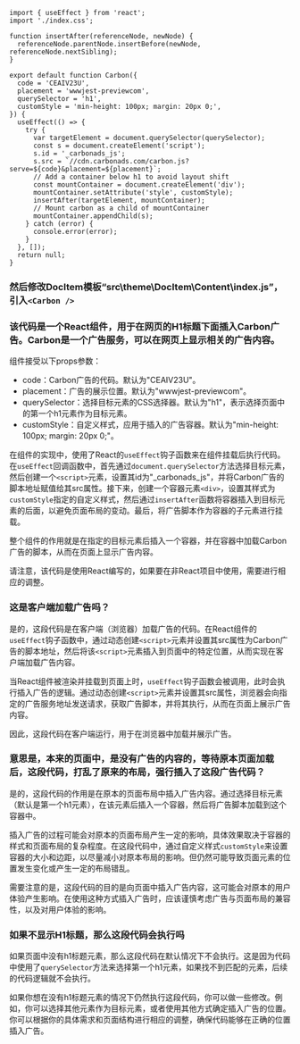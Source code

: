 

```"jsx title="src/components/Carbon/index.tsx"
import { useEffect } from 'react';
import './index.css';

function insertAfter(referenceNode, newNode) {
  referenceNode.parentNode.insertBefore(newNode, referenceNode.nextSibling);
}

export default function Carbon({
  code = 'CEAIV23U',
  placement = 'wwwjest-previewcom',
  querySelector = 'h1',
  customStyle = 'min-height: 100px; margin: 20px 0;',
}) {
  useEffect(() => {
    try {
      var targetElement = document.querySelector(querySelector);
      const s = document.createElement('script');
      s.id = '_carbonads_js';
      s.src = `//cdn.carbonads.com/carbon.js?serve=${code}&placement=${placement}`;
      // Add a container below h1 to avoid layout shift
      const mountContainer = document.createElement('div');
      mountContainer.setAttribute('style', customStyle);
      insertAfter(targetElement, mountContainer);
      // Mount carbon as a child of mountContainer
      mountContainer.appendChild(s);
    } catch (error) {
      console.error(error);
    }
  }, []);
  return null;
}
```

### 然后修改DocItem模板“src\theme\DocItem\Content\index.js”，引入`<Carbon />`



### 该代码是一个React组件，用于在网页的H1标题下面插入Carbon广告。Carbon是一个广告服务，可以在网页上显示相关的广告内容。

组件接受以下props参数：

- code：Carbon广告的代码。默认为"CEAIV23U"。
- placement：广告的展示位置。默认为"wwwjest-previewcom"。
- querySelector：选择目标元素的CSS选择器。默认为"h1"，表示选择页面中的第一个h1元素作为目标元素。
- customStyle：自定义样式，应用于插入的广告容器。默认为"min-height: 100px; margin: 20px 0;"。

在组件的实现中，使用了React的`useEffect`钩子函数来在组件挂载后执行代码。在`useEffect`回调函数中，首先通过`document.querySelector`方法选择目标元素，然后创建一个`<script>`元素，设置其id为"_carbonads_js"，并将Carbon广告的脚本地址赋值给其src属性。接下来，创建一个容器元素`<div>`，设置其样式为`customStyle`指定的自定义样式，然后通过`insertAfter`函数将容器插入到目标元素的后面，以避免页面布局的变动。最后，将广告脚本作为容器的子元素进行挂载。

整个组件的作用就是在指定的目标元素后插入一个容器，并在容器中加载Carbon广告的脚本，从而在页面上显示广告内容。

请注意，该代码是使用React编写的，如果要在非React项目中使用，需要进行相应的调整。



### **这是客户端加载广告吗？**

是的，这段代码是在客户端（浏览器）加载广告的代码。在React组件的`useEffect`钩子函数中，通过动态创建`<script>`元素并设置其src属性为Carbon广告的脚本地址，然后将该`<script>`元素插入到页面中的特定位置，从而实现在客户端加载广告内容。

当React组件被渲染并挂载到页面上时，`useEffect`钩子函数会被调用，此时会执行插入广告的逻辑。通过动态创建`<script>`元素并设置其src属性，浏览器会向指定的广告服务地址发送请求，获取广告脚本，并将其执行，从而在页面上展示广告内容。

因此，这段代码在客户端运行，用于在浏览器中加载并展示广告。



### **意思是，本来的页面中，是没有广告的内容的，等待原本页面加载后，这段代码，打乱了原来的布局，强行插入了这段广告代码？**



是的，这段代码的作用是在原本的页面布局中插入广告内容。通过选择目标元素（默认是第一个h1元素），在该元素后插入一个容器，然后将广告脚本加载到这个容器中。

插入广告的过程可能会对原本的页面布局产生一定的影响，具体效果取决于容器的样式和页面布局的复杂程度。在这段代码中，通过自定义样式`customStyle`来设置容器的大小和边距，以尽量减小对原本布局的影响。但仍然可能导致页面元素的位置发生变化或产生一定的布局错乱。

需要注意的是，这段代码的目的是向页面中插入广告内容，这可能会对原本的用户体验产生影响。在使用这种方式插入广告时，应该谨慎考虑广告与页面布局的兼容性，以及对用户体验的影响。

### 如果不显示H1标题，那么这段代码会执行吗



如果页面中没有h1标题元素，那么这段代码在默认情况下不会执行。这是因为代码中使用了`querySelector`方法来选择第一个h1元素，如果找不到匹配的元素，后续的代码逻辑就不会执行。

如果你想在没有h1标题元素的情况下仍然执行这段代码，你可以做一些修改。例如，你可以选择其他元素作为目标元素，或者使用其他方式确定插入广告的位置。你可以根据你的具体需求和页面结构进行相应的调整，确保代码能够在正确的位置插入广告。
